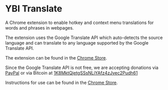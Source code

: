YBI Translate
=============
A Chrome extension to enable hotkey and context menu translations for words and phrases in webpages.

The extension uses the Google Translate API which auto-detects the source language and can translate to any language supported by the Google Translate API.

The extension can be found in the [Chrome Store](https://chrome.google.com/webstore/detail/miibkmnanphndeoeccnablljidopiggj).

Since the Google Translate API is not free, we are accepting donations via [PayPal]("https://www.paypal.com/cgi-bin/webscr?cmd=_s-xclick&hosted_button_id=36T9RQDYGW76A") or via Bitcoin at [1K8MktQjetgSSsNLiYAfz4zJvec2Pudh61](bitcoin:1K8MktQjetgSSsNLiYAfz4zJvec2Pudh61?amount=0.01&label=YBI%20Translate)

Instructions for use can be found in the [Chrome Store](https://chrome.google.com/webstore/detail/miibkmnanphndeoeccnablljidopiggj).